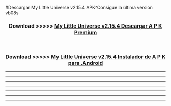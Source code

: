 #Descargar My Little Universe v2.15.4 APK^Consigue la última versión vb08s



<div align="center">
<h3>Download >>>>> <a href="https://es-sites.web.app/?es= My Little Universe v2.15.4">My Little Universe v2.15.4 Descargar A P K Premium</a></h3><br>

<h3>Download >>>>> <a href="https://es-sites.web.app/?es= My Little Universe v2.15.4">My Little Universe v2.15.4 Instalador de A P K para .Android</a></h3>
</div>


----------------------------------------------------------

----------------------------------------------------------

----------------------------------------------------------

----------------------------------------------------------

----------------------------------------------------------

----------------------------------------------------------

----------------------------------------------------------


